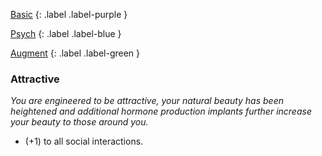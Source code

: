 
[Basic](Game/Basic-List)
{: .label .label-purple }

[Psych](Game/Psych)
{: .label .label-blue }

[Augment](Game/Augment-List)
{: .label .label-green }
### Attractive
*You are engineered to be attractive, your natural beauty has been heightened and additional hormone production implants further increase your beauty to those around you.*
* (+1) to all social interactions.

